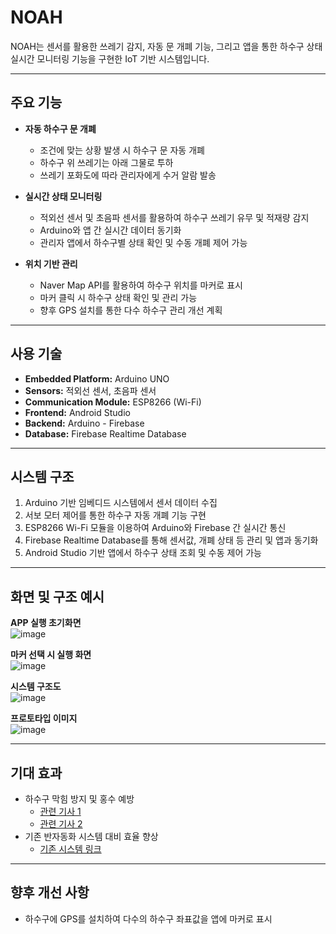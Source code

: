 # NOAH 

NOAH는 센서를 활용한 쓰레기 감지, 자동 문 개폐 기능, 그리고 앱을 통한 하수구 상태 실시간 모니터링 기능을 구현한 IoT 기반 시스템입니다.

---

## 주요 기능

- **자동 하수구 문 개폐**
  - 조건에 맞는 상황 발생 시 하수구 문 자동 개폐
  - 하수구 위 쓰레기는 아래 그물로 투하
  - 쓰레기 포화도에 따라 관리자에게 수거 알람 발송

- **실시간 상태 모니터링**
  - 적외선 센서 및 초음파 센서를 활용하여 하수구 쓰레기 유무 및 적재량 감지
  - Arduino와 앱 간 실시간 데이터 동기화
  - 관리자 앱에서 하수구별 상태 확인 및 수동 개폐 제어 가능

- **위치 기반 관리**
  - Naver Map API를 활용하여 하수구 위치를 마커로 표시
  - 마커 클릭 시 하수구 상태 확인 및 관리 가능
  - 향후 GPS 설치를 통한 다수 하수구 관리 개선 계획

---

## 사용 기술

- **Embedded Platform:** Arduino UNO  
- **Sensors:** 적외선 센서, 초음파 센서  
- **Communication Module:** ESP8266 (Wi-Fi)  
- **Frontend:** Android Studio  
- **Backend:** Arduino - Firebase  
- **Database:** Firebase Realtime Database  

---

## 시스템 구조

1. Arduino 기반 임베디드 시스템에서 센서 데이터 수집  
2. 서보 모터 제어를 통한 하수구 자동 개폐 기능 구현  
3. ESP8266 Wi-Fi 모듈을 이용하여 Arduino와 Firebase 간 실시간 통신  
4. Firebase Realtime Database를 통해 센서값, 개폐 상태 등 관리 및 앱과 동기화  
5. Android Studio 기반 앱에서 하수구 상태 조회 및 수동 제어 가능  

---

## 화면 및 구조 예시

**APP 실행 초기화면**  
![image](https://github.com/user-attachments/assets/2fe39c2b-0586-4b10-ab73-ee67a7ad7d61)

**마커 선택 시 실행 화면**  
![image](https://github.com/user-attachments/assets/7c1b5779-25b8-4b98-a092-6acce32ae17f)

**시스템 구조도**  
![image](https://github.com/user-attachments/assets/98661792-f287-4a1e-9052-dd1eb87706ec)

**프로토타입 이미지**  
![image](https://github.com/user-attachments/assets/82f8ce00-d179-44b1-ab71-e8ea10ec7592)

---

## 기대 효과

- 하수구 막힘 방지 및 홍수 예방  
  - [관련 기사 1](https://www.hankookilbo.com/News/Read/A2022081215070000668)  
  - [관련 기사 2](https://n.news.naver.com/article/001/0014744121?sid=102)  
- 기존 반자동화 시스템 대비 효율 향상  
  - [기존 시스템 링크](https://me.go.kr/home/web/board/read.do?pagerOffset=0&maxPageItems=10&maxIndexPages=10&searchKey=&searchValue=&menuId=&orgCd=&boardId=1672610&boardMasterId=1&boardCategoryId=&decorator=)

---

## 향후 개선 사항

- 하수구에 GPS를 설치하여 다수의 하수구 좌표값을 앱에 마커로 표시
